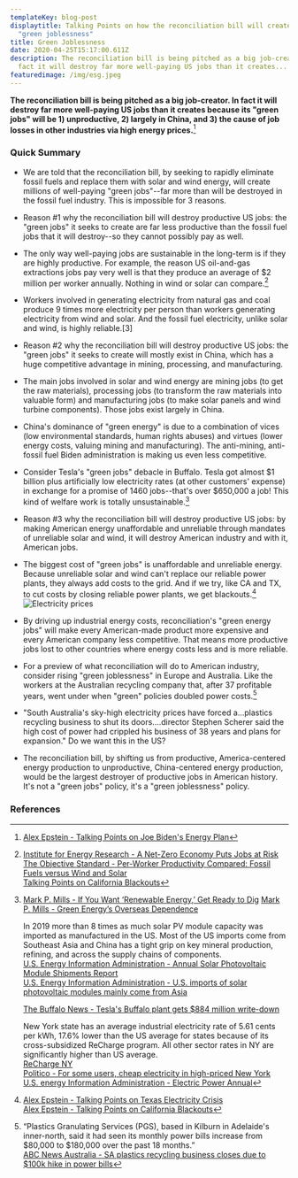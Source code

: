 ```yaml
---
templateKey: blog-post
displaytitle: Talking Points on how the reconciliation bill will create mass
  "green joblessness"
title: Green Joblessness
date: 2020-04-25T15:17:00.611Z
description: The reconciliation bill is being pitched as a big job-creator. In
  fact it will destroy far more well-paying US jobs than it creates...
featuredimage: /img/esg.jpeg
---
```

**The reconciliation bill is being pitched as a big job-creator. In fact it will destroy far more well-paying US jobs than it creates because its "green jobs" will be 1) unproductive, 2) largely in China, and 3) the cause of job losses in other industries via high energy prices.**[^1]

### Quick Summary

- We are told that the reconciliation bill, by seeking to rapidly eliminate fossil fuels and replace them with solar and wind energy, will create millions of well-paying "green jobs"--far more than will be destroyed in the fossil fuel industry. This is impossible for 3 reasons.

- Reason #1 why the reconciliation bill will destroy productive US jobs: the "green jobs" it seeks to create are far less productive than the fossil fuel jobs that it will destroy--so they cannot possibly pay as well.

- The only way well-paying jobs are sustainable in the long-term is if they are highly productive. For example, the reason US oil-and-gas extractions jobs pay very well is that they produce an average of $2 million per worker annually. Nothing in wind or solar can compare.[^2]

- Workers involved in generating electricity from natural gas and coal produce 9 times more electricity per person than workers generating electricity from wind and solar. And the fossil fuel electricity, unlike solar and wind, is highly reliable.[3]

- Reason #2 why the reconciliation bill will destroy productive US jobs: the "green jobs" it seeks to create will mostly exist in China, which has a huge competitive advantage in mining, processing, and manufacturing.

- The main jobs involved in solar and wind energy are mining jobs (to get the raw materials), processing jobs (to transform the raw materials into valuable form) and manufacturing jobs (to make solar panels and wind turbine components). Those jobs exist largely in China.

- China's dominance of "green energy" is due to a combination of vices (low environmental standards, human rights abuses) and virtues (lower energy costs, valuing mining and manufacturing). The anti-mining, anti-fossil fuel Biden administration is making us even less competitive.

- Consider Tesla's "green jobs" debacle in Buffalo. Tesla got almost $1 billion plus artificially low electricity rates (at other customers' expense) in exchange for a promise of 1460 jobs--that's over $650,000 a job! This kind of welfare work is totally unsustainable.[^4]

- Reason #3 why the reconciliation bill will destroy productive US jobs: by making American energy unaffordable and unreliable through mandates of unreliable solar and wind, it will destroy American industry and with it, American jobs.

- The biggest cost of "green jobs" is unaffordable and unreliable energy. Because unreliable solar and wind can't replace our reliable power plants, they always add costs to the grid. And if we try, like CA and TX, to cut costs by closing reliable power plants, we get blackouts.[^5]
![Electricity prices](/img/80-im4.jpeg)

- By driving up industrial energy costs, reconciliation's "green energy jobs" will make every American-made product more expensive and every American company less competitive. That means more productive jobs lost to other countries where energy costs less and is more reliable.

- For a preview of what reconciliation will do to American industry, consider rising "green joblessness" in Europe and Australia. Like the workers at the Australian recycling company that, after 37 profitable years, went under when "green" policies doubled power costs.[^6]

- "South Australia's sky-high electricity prices have forced a...plastics recycling business to shut its doors....director Stephen Scherer said the high cost of power had crippled his business of 38 years and plans for expansion."
Do we want this in the US?

- The reconciliation bill, by shifting us from productive, America-centered energy production to unproductive, China-centered energy production, would be the largest destroyer of productive jobs in American history. It's not a "green jobs" policy, it's a "green joblessness" policy.

### References

[^1]:[Alex Epstein - Talking Points on Joe Biden's Energy Plan](https://energytalkingpoints.com/bidens-energy-plan/)

[^2]:
    [Institute for Energy Research - A Net-Zero Economy Puts Jobs at Risk](https://www.instituteforenergyresearch.org/regulation/a-net-zero-economy-puts-jobs-at-risk/)\
    [The Objective Standard - Per-Worker Productivity Compared: Fossil Fuels versus Wind and Solar](https://theobjectivestandard.com/2021/02/per-worker-productivity-compared-fossil-fuels-versus-wind-and-solar/)\
    [Talking Points on California Blackouts](https://energytalkingpoints.com/california-blackouts/)

[^3]:
    In 2019 the US oil and gas extraction industry employed over 143,000 people (12 month arithmetic average) according to the Bureau of Labor Statistics.\
    [U.S. Bureau of Labor Statistics - Industries at a Glance, Oil and Gas Extraction: NAICS 211](https://www.bls.gov/iag/tgs/iag211.htm)

    This workforce produced an estimated 4.49 billion bbl of oil and condensate and 40,892,458 million cf of natural gas in 2019.\
    [U.S. Energy Information Administration - Crude Oil plus Lease Condensate Proved Reserves, Reserves Changes, and Production](https://www.eia.gov/dnav/pet/pet_crd_cplc_dcu_NUS_a.htm)
    [U.S. Energy Information Administration - Natural Gas Gross Withdrawals and Production](https://www.eia.gov/dnav/ng/ng_prod_sum_a_EPG0_FGW_mmcf_a.htm)\

    At an average price of $40 per bbl and $3 per Mcf, the oil had a market value of $179 billion and the gas had a market value of $122 billion.
    [U.S. Energy Information Administration - Petroleum and Other Liquids, Spot Prices](https://www.eia.gov/dnav/pet/pet_pri_spt_s1_a.htm)\
    [U.S. Energy Information Administration - Natural Gas Prices](https://www.eia.gov/dnav/ng/ng_pri_sum_dcu_nus_a.htm)

    [The Objective Standard - Per-Worker Productivity Compared: Fossil Fuels versus Wind and Solar](https://theobjectivestandard.com/2021/02/per-worker-productivity-compared-fossil-fuels-versus-wind-and-solar/)

[^4]:
    [Mark P. Mills - If You Want ‘Renewable Energy,’ Get Ready to Dig](https://www.wsj.com/articles/if-you-want-renewable-energy-get-ready-to-dig-11565045328)
    [Mark P. Mills - Green Energy’s Overseas Dependence](https://www.manhattan-institute.org/green-energy-depends-overseas-materials-components)

    In 2019 more than 8 times as much solar PV module capacity was imported as manufactured in the US. Most of the US imports come from Southeast Asia and China has a tight grip on key mineral production, refining, and across the supply chains of components.\
    [U.S. Energy Information Administration - Annual Solar Photovoltaic Module Shipments Report](https://www.eia.gov/renewable/annual/solar_photo/)\
    [U.S. Energy Information Administration - U.S. imports of solar photovoltaic modules mainly come from Asia](https://www.eia.gov/todayinenergy/detail.php?id=34952)

    [The Buffalo News - Tesla's Buffalo plant gets $884 million write-down](https://buffalonews.com/business/local/teslas-buffalo-plant-gets-884-million-write-down/article_fe1e6866-9dea-5c56-a217-b3bc35a69acd.html)

    New York state has an average industrial electricity rate of 5.61 cents per kWh, 17.6% lower than the US average for states because of its cross-subsidized ReCharge program. All other sector rates in NY are significantly higher than US average.\
    [ReCharge NY](https://www.nypa.gov/services/incentives-and-grants/recharge-ny)\
    [Politico - For some users, cheap electricity in high-priced New York](https://www.politico.com/states/new-york/albany/story/2015/05/for-some-users-cheap-electricity-in-high-priced-new-york-088975)\
    [U.S. energy Information Administration - Electric Power Annual](https://www.eia.gov/electricity/annual/html/epa_02_10.html)

[^5]:
    [Alex Epstein - Talking Points on Texas Electricity Crisis](https://energytalkingpoints.com/texas-electricity-crisis/)\
    [Alex Epstein - Talking Points on California Blackouts](https://energytalkingpoints.com/california-blackouts/)

[^6]:
    “Plastics Granulating Services (PGS), based in Kilburn in Adelaide's inner-north, said it had seen its monthly power bills increase from $80,000 to $180,000 over the past 18 months.”\
    [ABC News Australia - SA plastics recycling business closes due to $100k hike in power bills](https://www.abc.net.au/news/2017-06-27/sa-recycling-business-power-bills-rise-causing-closure/8654638)